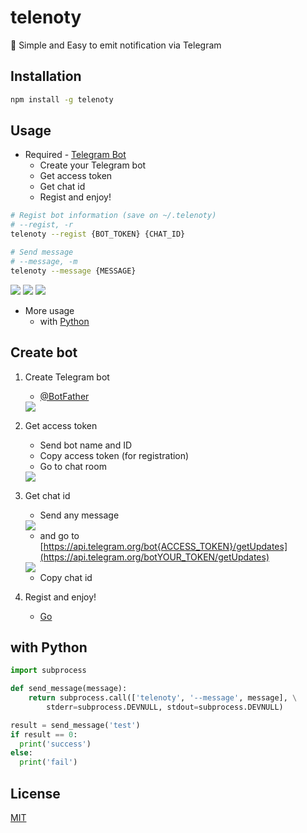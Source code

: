 # telenoty

📢 Simple and Easy to emit notification via Telegram

## Installation

```bash
npm install -g telenoty
```

## Usage

- Required - [Telegram Bot](#craete-bot)
  - Create your Telegram bot
  - Get access token
  - Get chat id
  - Regist and enjoy!

```bash
# Regist bot information (save on ~/.telenoty)
# --regist, -r
telenoty --regist {BOT_TOKEN} {CHAT_ID}

# Send message
# --message, -m
telenoty --message {MESSAGE}
```

<img src="docs/usage_1.jpg">
<img src="docs/usage_2.jpg">
<img src="docs/usage_3.jpg">

- More usage
  - with [Python](#with-python)

## Create bot

1. Create Telegram bot

   - [@BotFather](https://telegram.me/botfather)

    <img src="docs/bot_1.jpg">

2. Get access token

   - Send bot name and ID
   - Copy access token (for registration)
   - Go to chat room

    <img src="docs/bot_2.jpg">

3. Get chat id

   - Send any message

    <img src="docs/bot_3.jpg">

   - and go to [https://api.telegram.org/bot{ACCESS_TOKEN}/getUpdates](https://api.telegram.org/botYOUR_TOKEN/getUpdates)

    <img src="docs/bot_4.jpg">

   - Copy chat id

4. Regist and enjoy!
   - [Go](#usage)

## with Python

```python
import subprocess

def send_message(message):
    return subprocess.call(['telenoty', '--message', message], \
        stderr=subprocess.DEVNULL, stdout=subprocess.DEVNULL)

result = send_message('test')
if result == 0:
  print('success')
else:
  print('fail')
```

## License

[MIT](LICENSE)
